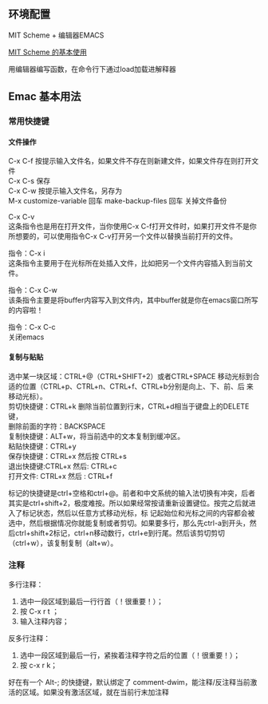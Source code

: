 
## 环境配置  

MIT Scheme + 编辑器EMACS  

[MIT Scheme 的基本使用](http://www.math.pku.edu.cn/teachers/qiuzy/progtech/scheme/mit_scheme.htm)

用编辑器编写函数，在命令行下通过load加载进解释器

## Emac 基本用法

### 常用快捷键

#### 文件操作

C-x C-f    按提示输入文件名，如果文件不存在则新建文件，如果文件存在则打开文件  
C-x C-s    保存  
C-x C-w    按提示输入文件名，另存为  
M-x customize-variable 回车 make-backup-files 回车     关掉文件备份  

C-x C-v   
这条指令也是用在打开文件，当你使用C-x C-f打开文件时，如果打开文件不是你所想要的，可以使用指令C-x   C-v打开另一个文件以替换当前打开的文件。

指令：C-x i  
这条指令主要用于在光标所在处插入文件，比如把另一个文件内容插入到当前文件。  

指令：C-x C-w  
该条指令主要是将buffer内容写入到文件内，其中buffer就是你在emacs窗口所写的内容啦！  

指令：C-x C-c  
关闭emacs  

#### 复制与贴贴  
选中某一块区域：CTRL+@（CTRL+SHIFT+2）或者CTRL+SPACE   移动光标到合适的位置（CTRL+p、CTRL+n、CTRL+f、CTRL+b分别是向上、下、前、后 来移动光标）。  
剪切快捷键：CTRL+k 删除当前位置到行末，CTRL+d相当于键盘上的DELETE键，  
删除前面的字符：BACKSPACE  
复制快捷键：ALT+w，将当前选中的文本复制到缓冲区。  
粘贴快捷键：CTRL+y  
保存快捷键：CTRL+x 然后按 CTRL+s  
退出快捷键:CTRL+x 然后: CTRL+c  
打开文件: CTRL+x 然后 : CTRL+f  

标记的快捷键是ctrl+空格和ctrl+@。前者和中文系统的输入法切换有冲突，后者其实是ctrl+shift+2，极度难按。所以如果经常按请重新设置键位。按完之后就进入了标记状态，然后以任意方式移动光标，标
记起始位和光标之间的内容都会被选中，然后根据情况你就能复制或者剪切。如果要多行，那么先ctrl-a到开头，然后ctrl+shift+2标记，ctrl+n移动数行，ctrl+e到行尾。然后该剪切剪切（ctrl+w），该复制复制（alt+w）。  

### 注释
多行注释：  
1. 选中一段区域到最后一行行首（！很重要！）；  
2. 按 C-x r t ；  
3. 输入注释内容；  

反多行注释：   
1. 选中一段区域到最后一行，紧挨着注释字符之后的位置（！很重要！）；  
2. 按 c-x r k；  

好在有一个 Alt-; 的快捷键，默认绑定了 comment-dwim，能注释/反注释当前激活的区域。如果没有激活区域，就在当前行末加注释  

 

